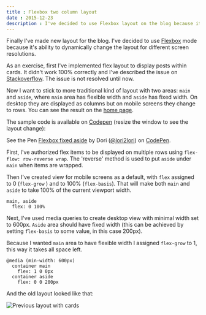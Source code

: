 ```yaml
---
title : Flexbox two column layout
date : 2015-12-23
description : I've decided to use Flexbox layout on the blog because it's ability to dynamically change the layout for different screen resolutions.
---
```


Finally I've made new layout for the blog. I've decided to use [Flexbox](https://developer.mozilla.org/en-US/docs/Web/CSS/CSS_Flexible_Box_Layout/Using_CSS_flexible_boxes) mode because it's ability to dynamically change the layout for different screen resolutions.

As an exercise, first I've implemented flex layout to display posts within cards. It didn't work 100% correctly and I've described the issue on [Stackoverflow](http://stackoverflow.com/questions/32572347/left-aligned-and-centered-grid-with-flexbox). The issue is not resolved until now.

Now I want to stick to more traditional kind of layout with two areas: `main` and `aside`, where `main` area has flexible width and `aside` has fixed width. On desktop they are displayed as columns but on mobile screens they change to rows. You can see the result on the [home page](http://lori2lori.rocks/).

The sample code is available on [Codepen](http://codepen.io/lori2lori/pen/eJzKrB) (resize the window to see the layout change):
<p data-height="268" data-theme-id="0" data-slug-hash="eJzKrB" data-default-tab="result" data-user="lori2lori" class='codepen'>See the Pen <a href='http://codepen.io/lori2lori/pen/eJzKrB/'>Flexbox fixed aside</a> by Dori (<a href='http://codepen.io/lori2lori'>@lori2lori</a>) on <a href='http://codepen.io'>CodePen</a>.</p>
<script async src="//assets.codepen.io/assets/embed/ei.js"></script>

First, I've authorized flex items to be displayed on multiple rows using `flex-flow: row-reverse wrap`. The 'reverse' method is used to put `aside` under `main` when items are wrapped.

Then I've created view for mobile screens as a default, with `flex` assigned to 0 (`flex-grow` ) and to 100% (`flex-basis`). That will make both `main` and `aside` to take 100% of the current viewport width.

```stylus
main, aside
  flex: 0 100%
```

Next, I've used media queries to create desktop view with minimal width set to 600px. `Aside` area should have fixed width (this can be achieved by setting `flex-basis` to some value, in this case 200px).

Because I wanted `main` area to have flexible width I assigned `flex-grow` to 1, this way it takes all space left.

```stylus
@media (min-width: 600px)
  container main
    flex: 1 0 0px
  container aside
    flex: 0 0 200px
```

And the old layout looked like that:

<img class="img-responsive" src="/images/layout-2015-11-thumbnails.png" alt="Previous layout with cards" >
